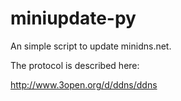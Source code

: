 miniupdate-py
=============

An simple script to update minidns.net.

The protocol is described here:

http://www.3open.org/d/ddns/ddns
